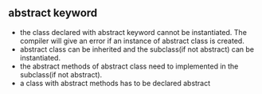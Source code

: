 ## abstract keyword
- the class declared with abstract keyword cannot be instantiated. The compiler will give an error if an instance of abstract class is created.
- abstract class can be inherited and the subclass(if not abstract) can be instantiated.
- the abstract methods of abstract class need to implemented in the subclass(if not abstract).
- a class with abstract methods has to be declared abstract
